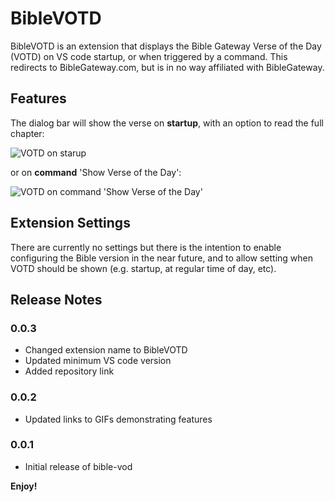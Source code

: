 # BibleVOTD

BibleVOTD is an extension that displays the Bible Gateway Verse of the Day (VOTD) on VS code startup, or when triggered by a command. This redirects to BibleGateway.com, but is in no way affiliated with BibleGateway.

## Features

The dialog bar will show the verse on **startup**, with an option to read the full chapter:

![VOTD on starup](https://i.imgur.com/nWelW4n.gif)


or on **command** 'Show Verse of the Day':

![VOTD on command 'Show Verse of the Day'](https://i.imgur.com/GxfMflP.gif)


## Extension Settings

There are currently no settings but there is the intention to enable configuring the Bible version in the near future, and to allow setting when VOTD should be shown (e.g. startup, at regular time of day, etc).

## Release Notes

### 0.0.3

- Changed extension name to BibleVOTD
- Updated minimum VS code version
- Added repository link

### 0.0.2

- Updated links to GIFs demonstrating features

### 0.0.1

- Initial release of bible-vod

**Enjoy!**
